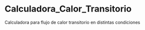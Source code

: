 # Calculadora_Calor_Transitorio
Calculadora para flujo de calor transitorio en distintas condiciones
